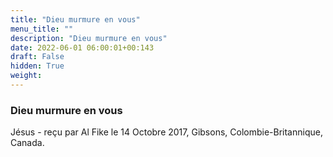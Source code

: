 ```yaml
---
title: "Dieu murmure en vous"
menu_title: ""
description: "Dieu murmure en vous"
date: 2022-06-01 06:00:01+00:143
draft: False
hidden: True
weight:
---
```

### Dieu murmure en vous

Jésus - reçu par Al Fike le 14 Octobre 2017, Gibsons, Colombie-Britannique, Canada.



